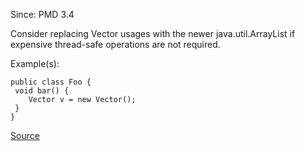 Since: PMD 3.4

Consider replacing Vector usages with the newer java.util.ArrayList if expensive thread-safe operations are not required.

Example(s):
```
public class Foo {
 void bar() {
    Vector v = new Vector();
 }
}
```

[Source](https://pmd.github.io/pmd-5.5.4/pmd-java/rules/java/migrating.html#ReplaceVectorWithList)
